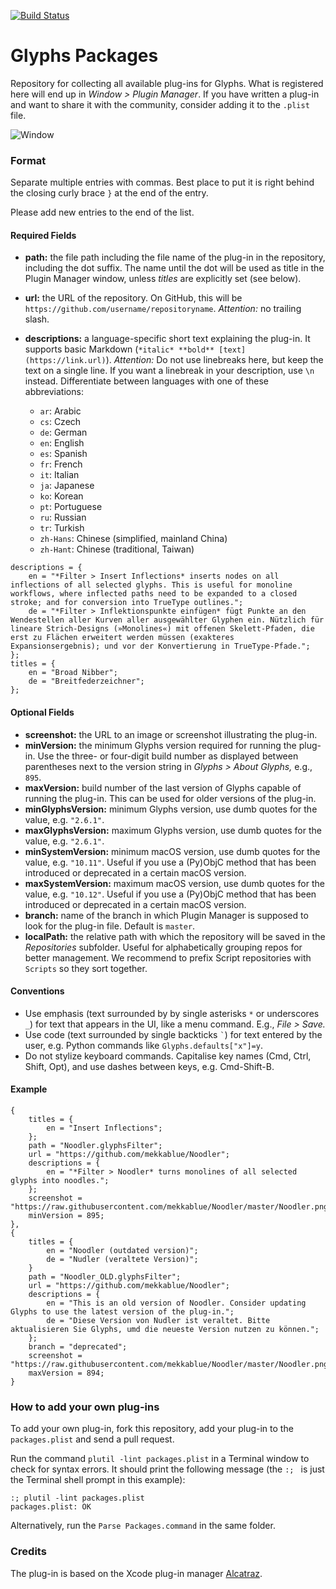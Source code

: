 [![Build Status](https://travis-ci.org/schriftgestalt/glyphs-packages.svg?branch=master)](https://travis-ci.org/schriftgestalt/glyphs-packages)

# Glyphs Packages

Repository for collecting all available plug-ins for Glyphs. What is registered here will end up in *Window > Plugin Manager*. If you have written a plug-in and want to share it with the community, consider adding it to the `.plist` file.

![Window](https://github.com/schriftgestalt/glyphs-packages/blob/master/images/Screenshot.png?raw=true)

### Format

Separate multiple entries with commas. Best place to put it is right behind the closing curly brace `}` at the end of the entry.

Please add new entries to the end of the list. 

#### Required Fields

- **path:** the file path including the file name of the plug-in in the repository, including the dot suffix. The name until the dot will be used as title in the Plugin Manager window, unless *titles* are explicitly set (see below).
- **url:** the URL of the repository. On GitHub, this will be `https://github.com/username/repositoryname`. *Attention:* no trailing slash.
- **descriptions:** a language-specific short text explaining the plug-in. It supports basic Markdown (`*italic* **bold** [text](https://link.url)`). *Attention:* Do not use linebreaks here, but keep the text on a single line. If you want a linebreak in your description, use `\n` instead. Differentiate between languages with one of these abbreviations:

  * `ar`: Arabic
  * `cs`: Czech
  * `de`: German
  * `en`: English
  * `es`: Spanish
  * `fr`: French
  * `it`: Italian
  * `ja`: Japanese
  * `ko`: Korean
  * `pt`: Portuguese
  * `ru`: Russian
  * `tr`: Turkish
  * `zh-Hans`: Chinese (simplified, mainland China)
  * `zh-Hant`: Chinese (traditional, Taiwan)

```plist
descriptions = {
	en = "*Filter > Insert Inflections* inserts nodes on all inflections of all selected glyphs. This is useful for monoline workflows, where inflected paths need to be expanded to a closed stroke; and for conversion into TrueType outlines.";
	de = "*Filter > Inflektionspunkte einfügen* fügt Punkte an den Wendestellen aller Kurven aller ausgewählter Glyphen ein. Nützlich für lineare Strich-Designs (»Monolines«) mit offenen Skelett-Pfaden, die erst zu Flächen erweitert werden müssen (exakteres Expansionsergebnis); und vor der Konvertierung in TrueType-Pfade.";
};
titles = {
	en = "Broad Nibber";
	de = "Breitfederzeichner";
};
```

#### Optional Fields

- **screenshot:** the URL to an image or screenshot illustrating the plug-in.
- **minVersion:** the minimum Glyphs version required for running the plug-in. Use the three- or four-digit build number as displayed between parentheses next to the version string in *Glyphs > About Glyphs,* e.g., `895`.
- **maxVersion:** build number of the last version of Glyphs capable of running the plug-in. This can be used for older versions of the plug-in.
- **minGlyphsVersion:** minimum Glyphs version, use dumb quotes for the value, e.g. `"2.6.1"`.
- **maxGlyphsVersion:** maximum Glyphs version, use dumb quotes for the value, e.g. `"2.6.1"`.
- **minSystemVersion:** minimum macOS version, use dumb quotes for the value, e.g. `"10.11"`. Useful if you use a (Py)ObjC method that has been introduced or deprecated in a certain macOS version.
- **maxSystemVersion:** maximum macOS version, use dumb quotes for the value, e.g. `"10.12"`. Useful if you use a (Py)ObjC method that has been introduced or deprecated in a certain macOS version.
- **branch:** name of the branch in which Plugin Manager is supposed to look for the plug-in file. Default is `master`.
- **localPath:** the relative path with which the repository will be saved in the *Repositories*  subfolder. Useful for alphabetically grouping repos for better management. We recommend to prefix Script repositories with `Scripts` so they sort together.

#### Conventions

* Use emphasis (text surrounded by by single asterisks `*` or underscores `_`) for text that appears in the UI, like a menu command. E.g., *File > Save.*
* Use code (text surrounded by single backticks `` ` ``) for text entered by the user, e.g. Python commands like `Glyphs.defaults["x"]=y`.
* Do not stylize keyboard commands. Capitalise key names (Cmd, Ctrl, Shift, Opt), and use dashes between keys, e.g. Cmd-Shift-B.

#### Example

	{
		titles = {
			en = "Insert Inflections";
		};
		path = "Noodler.glyphsFilter";
		url = "https://github.com/mekkablue/Noodler";
		descriptions = {
			en = "*Filter > Noodler* turns monolines of all selected glyphs into noodles.";
		};
		screenshot = "https://raw.githubusercontent.com/mekkablue/Noodler/master/Noodler.png";
		minVersion = 895;
	},
	{
		titles = {
			en = "Noodler (outdated version)";
			de = "Nudler (veraltete Version)";
		}
		path = "Noodler_OLD.glyphsFilter";
		url = "https://github.com/mekkablue/Noodler";
		descriptions = {
			en = "This is an old version of Noodler. Consider updating Glyphs to use the latest version of the plug-in.";
			de = "Diese Version von Nudler ist veraltet. Bitte aktualisieren Sie Glyphs, umd die neueste Version nutzen zu können.";
		};
		branch = "deprecated";
		screenshot = "https://raw.githubusercontent.com/mekkablue/Noodler/master/Noodler.png";
		maxVersion = 894;
	}


### How to add your own plug-ins

To add your own plug-in, fork this repository, add your plug-in to the `packages.plist` and send a pull request.

Run the command `plutil -lint packages.plist` in a Terminal window to check for syntax errors. It should print the following message (the `:; ` is just the Terminal shell prompt in this example):
```
:; plutil -lint packages.plist
packages.plist: OK
```

Alternatively, run the `Parse Packages.command` in the same folder.

### Credits

The plug-in is based on the Xcode plug-in manager [Alcatraz](http://alcatraz.io).
